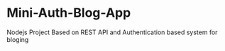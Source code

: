 # Mini-Auth-Blog-App
Nodejs Project  Based on REST API and Authentication based system for bloging 
